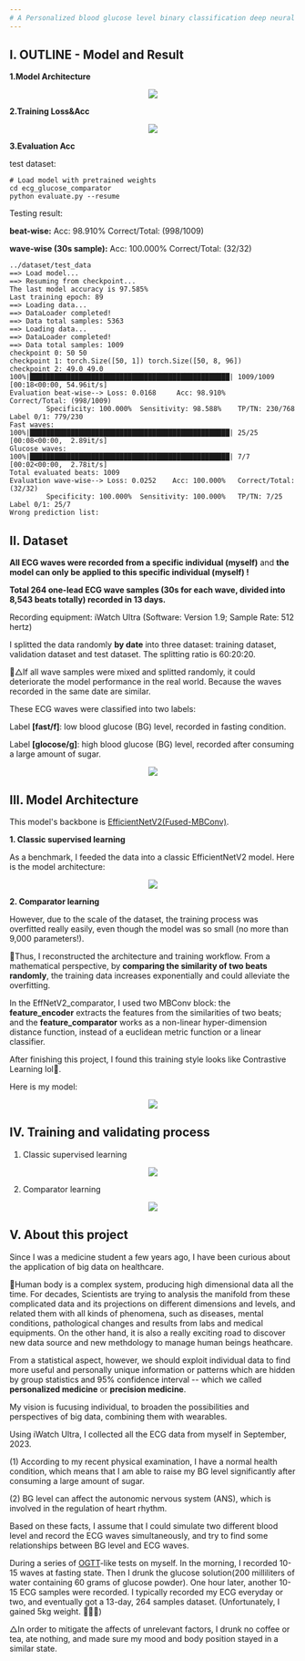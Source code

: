 ```yaml
---
# A Personalized blood glucose level binary classification deep neural network, Acc=100%
---
```


## I. OUTLINE - Model and Result

**1.Model Architecture**

<div align="center">

<img src="https://github.com/Jiazxu/ecg_glucose_comparator/blob/master/description/comparator_learning.png">
</div>

**2.Training Loss&Acc**

<div align="center">

<img src="https://github.com/Jiazxu/ecg_glucose_comparator/blob/master/checkpoint/effnetv2_ecg_comparator_v5_l_xxxs_20240111_epoch100_4e-3/effnetv2_ecg_comparator_v5_l_xxxs_20240111_epoch100_4e-3.png">
</div>

**3.Evaluation Acc**

test dataset:

```terminal
# Load model with pretrained weights
cd ecg_glucose_comparator
python evaluate.py --resume
```

Testing result:

**beat-wise:** Acc: 98.910% Correct/Total: (998/1009)

**wave-wise (30s sample):** Acc: 100.000% Correct/Total: (32/32)

```terminal
../dataset/test_data
==> Load model...
==> Resuming from checkpoint...
The last model accuracy is 97.585%
Last training epoch: 89
==> Loading data...
==> DataLoader completed!
==> Data total samples: 5363
==> Loading data...
==> DataLoader completed!
==> Data total samples: 1009
checkpoint 0: 50 50
checkpoint 1: torch.Size([50, 1]) torch.Size([50, 8, 96])
checkpoint 2: 49.0 49.0
100%|█████████████████████████████████████████████████| 1009/1009 [00:18<00:00, 54.96it/s]
Evaluation beat-wise--> Loss: 0.0168     Acc: 98.910%    Correct/Total: (998/1009)
         Specificity: 100.000%  Sensitivity: 98.588%    TP/TN: 230/768  Label 0/1: 779/230
Fast waves:
100%|█████████████████████████████████████████████████| 25/25 [00:08<00:00,  2.89it/s]
Glucose waves:
100%|█████████████████████████████████████████████████| 7/7 [00:02<00:00,  2.78it/s]
Total evaluated beats: 1009
Evaluation wave-wise--> Loss: 0.0252    Acc: 100.000%   Correct/Total: (32/32)
         Specificity: 100.000%  Sensitivity: 100.000%   TP/TN: 7/25     Label 0/1: 25/7
Wrong prediction list:
```

## II. Dataset

**All ECG waves were recorded from a specific individual (myself)** and **the model can only be applied to this specific individual (myself) !**

**Total 264 one-lead ECG wave samples (30s for each wave, divided into 8,543 beats totally) recorded in 13 days.**

Recording equipment: iWatch Ultra (Software: Version 1.9; Sample Rate: 512 hertz)

I splitted the data randomly **by date** into three dataset: training dataset, validation dataset and test dataset. The splitting ratio is 60:20:20.

🤔△If all wave samples were mixed and splitted randomly, it could deteriorate the model performance in the real world. Because the waves recorded in the same date are similar.

These ECG waves were classified into two labels:

Label **[fast/f]**: low blood glucose (BG) level, recorded in fasting condition.

Label **[glocose/g]**: high blood glucose (BG) level, recorded after consuming a large amount of sugar.

<div align="center">

<img src="https://github.com/Jiazxu/ecg_glucose_comparator/blob/master/dataset/example.png">

</div>

## III. Model Architecture

This model's backbone is [EfficientNetV2(Fused-MBConv)](https://github.com/d-li14/efficientnetv2.pytorch/blob/main/effnetv2.py).

**1. Classic supervised learning**

As a benchmark, I feeded the data into a classic EfficientNetV2 model.
Here is the model architecture:

<div align="center">

<img src="https://github.com/Jiazxu/ecg_glucose_comparator/blob/master/description/supervised_learning.png">
</div>

**2. Comparator learning**

However, due to the scale of the dataset, the training process was overfitted really easily, even though the model was so small (no more than 9,000 parameters!).

🤔Thus, I reconstructed the architecture and training workflow. From a mathematical perspective, by **comparing the similarity of two beats randomly**, the training data increases exponentially and could alleviate the overfitting.

In the EffNetV2_comparator, I used two MBConv block: the **feature_encoder** extracts the features from the similarities of two beats; and the **feature_comparator** works as a non-linear hyper-dimension distance function, instead of a euclidean metric function or a linear classifier.

After finishing this project, I found this training style looks like Contrastive Learning lol🤣.

Here is my model:

<div align="center">

<img src="https://github.com/Jiazxu/ecg_glucose_comparator/blob/master/description/comparator_learning.png">

</div>

## IV. Training and validating process

1. Classic supervised learning

<div align="center">

<img src="https://github.com/Jiazxu/ecg_glucose_comparator/blob/master/checkpoint/effnetv2_ecg_l_xxxs_20240111_epoch150_1e-4/effnetv2_ecg_l_xxxs_20240111_epoch150_1e-4.png">

</div>

2. Comparator learning

<div align="center">

<img src="https://github.com/Jiazxu/ecg_glucose_comparator/blob/master/checkpoint/effnetv2_ecg_comparator_v5_l_xxxs_20240111_epoch100_4e-3/effnetv2_ecg_comparator_v5_l_xxxs_20240111_epoch100_4e-3.png">
</div>

## V. About this project

Since I was a medicine student a few years ago, I have been curious about the application of big data on healthcare.

🤔Human body is a complex system, producing high dimensional data all the time. For decades, Scientists are trying to analysis the manifold from these complicated data and its projections on different dimensions and levels, and related them with all kinds of phenomena, such as diseases, mental conditions, pathological changes and results from labs and medical equipments. On the other hand, it is also a really exciting road to discover new data source and new methdology to manage human beings heathcare.

From a statistical aspect, however, we should exploit individual data to find more useful and personally unique information or patterns which are hidden by group statistics and 95% confidence interval -- which we called **personalized medicine** or **precision medicine**.

My vision is fucusing individual, to broaden the possibilities and perspectives of big data, combining them with wearables.

Using iWatch Ultra, I collected all the ECG data from myself in September, 2023.

(1) According to my recent physical examination, I have a normal health condition, which means that I am able to raise my BG level significantly after consuming a large amount of sugar.

(2) BG level can affect the autonomic nervous system (ANS), which is involved in the regulation of heart rhythm.

Based on these facts, I assume that I could simulate two different blood level and record the ECG waves simultaneously, and try to find some relationships between BG level and ECG waves.

During a series of [OGTT](https://www.mayoclinic.org/tests-procedures/glucose-tolerance-test/about/pac-20394296)-like tests on myself. In the morning, I recorded 10-15 waves at fasting state. Then I drunk the glucose solution(200 milliliters of water containing 60 grams of glucose powder). One hour later, another 10-15 ECG samples were recorded. I typically recorded my ECG everyday or two, and eventually got a 13-day, 264 samples dataset. (Unfortunately, I gained 5kg weight. 🤣🤣🤣)

△In order to mitigate the affects of unrelevant factors, I drunk no coffee or tea, ate nothing, and made sure my mood and body position stayed in a similar state.
